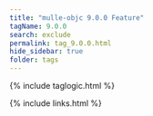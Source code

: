 ```yaml
---
title: "mulle-objc 9.0.0 Feature"
tagName: 9.0.0
search: exclude
permalink: tag_9.0.0.html
hide_sidebar: true
folder: tags
---
```


{% include taglogic.html %}

{% include links.html %}
